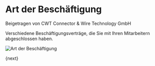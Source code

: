 # Art der Beschäftigung
<span class="text-muted contributed-by">Beigetragen von CWT Connector & Wire Technology GmbH</span>

Verschiedene Beschäftigungsverträge, die Sie mit Ihren Mitarbeitern abgeschlossen haben.

<img class="screenshot" alt="Art der Beschäftigung" src="/assets/erpnext_docs/assets/img/human-resources/employment-type.png">

{next}
